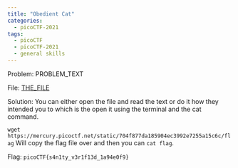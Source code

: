 ```yaml
---
title: "Obedient Cat"
categories:
  - picoCTF-2021
tags:
  - picoCTF
  - picoCTF-2021
  - general skills
---
```


Problem: PROBLEM_TEXT

File: [THE_FILE](https://github.com/Yorzaren/ctf/raw/master/picoCTF-2021/problem-files/obedient-cat "Download file")

Solution: You can either open the file and read the text or do it how they intended you to which is the open it using the terminal and the cat command.

```wget https://mercury.picoctf.net/static/704f877da185904ec3992e7255a15c6c/flag``` Will copy the flag file over and then you can ```cat flag```.

Flag: ```picoCTF{s4n1ty_v3r1f13d_1a94e0f9}```